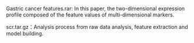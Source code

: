 Gastric cancer features.rar: In this paper, the two-dimensional expression profile composed of the feature values of multi-dimensional markers.

scr.tar.gz：Analysis process from raw data analysis, feature extraction and model building.
